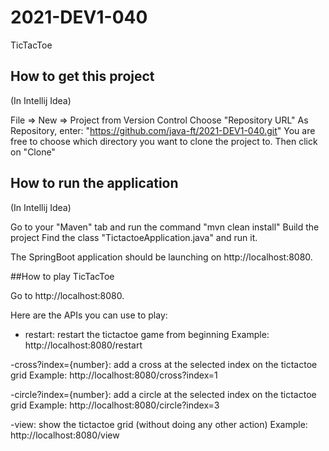 # 2021-DEV1-040
TicTacToe

## How to get this project
(In Intellij Idea)

File => New => Project from Version Control
Choose "Repository URL"
As Repository, enter: "https://github.com/java-ft/2021-DEV1-040.git"
You are free to choose which directory you want to clone the project to.
Then click on "Clone"

## How to run the application
(In Intellij Idea)

Go to your "Maven" tab and run the command "mvn clean install"
Build the project
Find the class "TictactoeApplication.java" and run it.

The SpringBoot application should be launching on http://localhost:8080.

##How to play TicTacToe

Go to http://localhost:8080.

Here are the APIs you can use to play:

- restart: restart the tictactoe game from beginning
Example: http://localhost:8080/restart
  
-cross?index={number}: add a cross at the selected index on the tictactoe grid
Example: http://localhost:8080/cross?index=1

-circle?index={number}: add a circle at the selected index on the tictactoe grid
Example: http://localhost:8080/circle?index=3

-view: show the tictactoe grid (without doing any other action)
Example: http://localhost:8080/view
